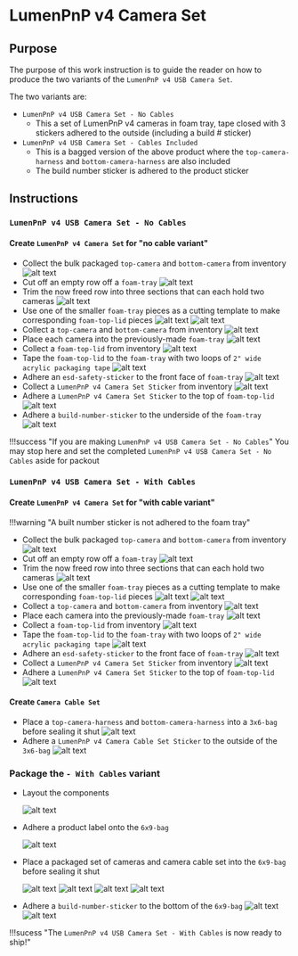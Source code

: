 # LumenPnP v4 Camera Set

## Purpose

The purpose of this work instruction is to guide the reader on how to produce the two variants of the `LumenPnP v4 USB Camera Set`.

The two variants are:

- `LumenPnP v4 USB Camera Set - No Cables`
    - This a set of LumenPnP v4 cameras in foam tray, tape closed with 3 stickers adhered to the outside (including a build # sticker)
- `LumenPnP v4 USB Camera Set - Cables Included`
    - This is a bagged version of the above product where the `top-camera-harness` and `bottom-camera-harness` are also included
    - The build number sticker is adhered to the product sticker

## Instructions

### `LumenPnP v4 USB Camera Set - No Cables`

#### Create `LumenPnP v4 Camera Set` for "no cable variant"

- Collect the bulk packaged `top-camera` and `bottom-camera` from inventory
    ![alt text](img/lumenpnp-v4-camera-kit1.JPG)
- Cut off an empty row off a `foam-tray`
    ![alt text](img/lumenpnp-v4-camera-kit12.JPG)
- Trim the now freed row into three sections that can each hold two cameras
    ![alt text](img/lumenpnp-v4-camera-kit10.JPG)
- Use one of the smaller `foam-tray` pieces as a cutting template to make corresponding `foam-top-lid` pieces
    ![alt text](img/lumenpnp-v4-camera-kit8.JPG)
    ![alt text](img/lumenpnp-v4-camera-kit7.JPG)
- Collect a `top-camera` and `bottom-camera` from inventory
    ![alt text](img/lumenpnp-v4-camera-kit11.JPG)
- Place each camera into the previously-made `foam-tray`
    ![alt text](img/lumenpnp-v4-camera-kit9.JPG)
- Collect a `foam-top-lid` from inventory
    ![alt text](img/lumenpnp-v4-camera-kit6.JPG)
- Tape the `foam-top-lid` to the `foam-tray` with two loops of `2" wide acrylic packaging tape`
    ![alt text](img/lumenpnp-v4-camera-kit4.JPG)
- Adhere an `esd-safety-sticker` to the front face of `foam-tray`
    ![alt text](img/lumenpnp-v4-camera-kit3.JPG)
- Collect a `LumenPnP v4 Camera Set Sticker` from inventory
    ![alt text](img/lumenpnp-v4-camera-kit5.JPG)
- Adhere a `LumenPnP v4 Camera Set Sticker` to the top of `foam-top-lid`
    ![alt text](img/lumenpnp-v4-camera-kit2.JPG)
- Adhere a `build-number-sticker` to the underside of the `foam-tray`
    ![alt text](img/lumenpnp-v4-camera-set-no-cables.JPG)

!!!success "If you are making `LumenPnP v4 USB Camera Set - No Cables`"
    You may stop here and set the completed `LumenPnP v4 USB Camera Set - No Cables` aside for packout

### `LumenPnP v4 USB Camera Set - With Cables`

#### Create `LumenPnP v4 Camera Set` for "with cable variant"
!!!warning "A built number sticker is not adhered to the foam tray"

- Collect the bulk packaged `top-camera` and `bottom-camera` from inventory
    ![alt text](img/lumenpnp-v4-camera-kit1.JPG)
- Cut off an empty row off a `foam-tray`
    ![alt text](img/lumenpnp-v4-camera-kit12.JPG)
- Trim the now freed row into three sections that can each hold two cameras
    ![alt text](img/lumenpnp-v4-camera-kit10.JPG)
- Use one of the smaller `foam-tray` pieces as a cutting template to make corresponding `foam-top-lid` pieces
    ![alt text](img/lumenpnp-v4-camera-kit8.JPG)
    ![alt text](img/lumenpnp-v4-camera-kit7.JPG)
- Collect a `top-camera` and `bottom-camera` from inventory
    ![alt text](img/lumenpnp-v4-camera-kit11.JPG)
- Place each camera into the previously-made `foam-tray`
    ![alt text](img/lumenpnp-v4-camera-kit9.JPG)
- Collect a `foam-top-lid` from inventory
    ![alt text](img/lumenpnp-v4-camera-kit6.JPG)
- Tape the `foam-top-lid` to the `foam-tray` with two loops of `2" wide acrylic packaging tape`
    ![alt text](img/lumenpnp-v4-camera-kit4.JPG)
- Adhere an `esd-safety-sticker` to the front face of `foam-tray`
    ![alt text](img/lumenpnp-v4-camera-kit3.JPG)
- Collect a `LumenPnP v4 Camera Set Sticker` from inventory
    ![alt text](img/lumenpnp-v4-camera-kit5.JPG)
- Adhere a `LumenPnP v4 Camera Set Sticker` to the top of `foam-top-lid`
    ![alt text](img/lumenpnp-v4-camera-kit2.JPG)

#### Create `Camera Cable Set`

- Place a `top-camera-harness` and `bottom-camera-harness` into a `3x6-bag` before sealing it shut
    ![alt text](img/IMG_0504.JPG)
- Adhere a `LumenPnP v4 Camera Cable Set Sticker` to the outside of the `3x6-bag`
    ![alt text](img/IMG_0505.JPG)

### Package the `- With Cables` variant

- Layout the components

    ![alt text](img/lumenpnp-v4-camera-kit-packing8.JPG)

- Adhere a product label onto the `6x9-bag`

    ![alt text](img/lumenpnp-v4-camera-kit-packing1.JPG)

- Place a packaged set of cameras and camera cable set into the `6x9-bag` before sealing it shut

    ![alt text](img/lumenpnp-v4-camera-kit-packing3.JPG)
    ![alt text](img/lumenpnp-v4-camera-kit-packing6.JPG)
    ![alt text](img/lumenpnp-v4-camera-kit-packing9.JPG)
    ![alt text](img/lumenpnp-v4-camera-kit-packing2.JPG)

- Adhere a `build-number-sticker` to the bottom  of the `6x9-bag`
    ![alt text](img/lumenpnp-v4-camera-kit-packing4.JPG)
    ![alt text](img/lumenpnp-v4-camera-kit-packing7.JPG)

!!!sucess "The `LumenPnP v4 USB Camera Set - With Cables` is now ready to ship!"
